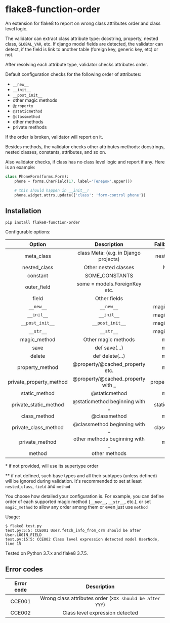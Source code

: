 # flake8-function-order

An extension for flake8 to report on wrong class attributes order and
class level logic.

The validator can extract class attribute type: docstring, property,
nested class, `GLOBAL_VAR`, etc.
If django model fields are detected, the validator can detect,
if the field is link to another table (foreign key, generic key, etc)
or not.

After resolving each attribute type, validator checks attributes order.

Default configuration checks for the following order of attributes:

- `__new__`
- `__init__`
- `__post_init__`
- other magic methods
- `@property`
- `@staticmethod`
- `@classmethod`
- other methods
- private methods

If the order is broken, validator will report on it.

Besides methods, the validator checks other attributes methods:
docstrings, nested classes, constants, attributes, and so on.

Also validator checks, if class has no class level logic and report
if any. Here is an example:

```python
class PhoneForm(forms.Form):
    phone = forms.CharField(17, label='Телефон'.upper())

    # this should happen in __init__!
    phone.widget.attrs.update({'class': 'form-control phone'})

```

## Installation

```
pip install flake8-function-order
```

Configurable options:

| Option                |               Description           | Fallbacks to\* |
|:---------------------:|:-----------------------------------:|:--------------:|
|meta_class             |class Meta: (e.g. in Django projects)| nested_class   |
|nested_class           |Other nested classes                 | None\*         |
|constant               |SOME_CONSTANTS                       | field          |
|outer_field            |some = models.ForeignKey etc.        | field          |
|field                  |Other fields                         | None           |
|`__new__`              |`__new__`                            | magic_method   |
|`__init__`             |`__init__`                           | magic_method   |
|`__post_init__`        |`__post_init__`                      | magic_method   |
|`__str__`              |`__str__`                            | magic_method   |
|magic_method           |Other magic methods                  | method         |
|save                   |def save(...)                        | method         |
|delete                 |def delete(...)                      | method         |
|property_method        |@property/@cached_property etc.      | method         |
|private_property_method|@property/@cached_property with _    | property_method|
|static_method          |@staticmethod                        | method         |
|private_static_method  |@staticmethod beginning with _       | static_method  |
|class_method           |@classmethod                         | method         |
|private_class_method   |@classmethod beginning with _        | class_method   |
|private_method         |other methods beginning with _       | method         |
|method                 |other methods                        | None           |

\* if not provided, will use its supertype order

\*\*  if not defined, such base types and all their subtypes (unless defined)
will be ignored during validation. It's recommended
to set at least `nested_class`, `field` and `method`

You choose how detailed your configuration is.
For example, you can define order of each supported magic method
(`__new__`, `__str__`, etc.), or set `magic_method`
to allow any order among them or even just use `method`

Usage:

```terminal
$ flake8 test.py
test.py:5:5: CCE001 User.fetch_info_from_crm should be after User.LOGIN_FIELD
test.py:15:5: CCE002 Class level expression detected model UserNode, line 15
```

Tested on Python 3.7.x and flake8 3.7.5.

## Error codes

| Error code |                     Description                          |
|:----------:|:--------------------------------------------------------:|
|   CCE001   | Wrong class attributes order (`XXX should be after YYY`) |
|   CCE002   | Class level expression detected                          |
